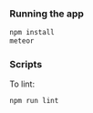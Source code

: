 ### Running the app

```bash
npm install
meteor
```

### Scripts

To lint:

```bash
npm run lint
```
